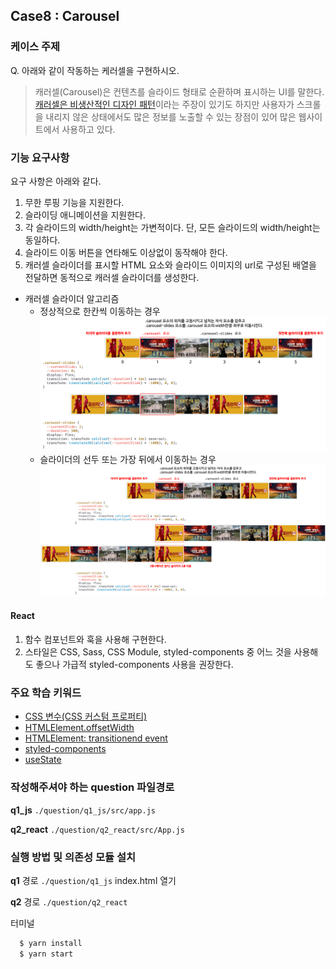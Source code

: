 ## Case8 : Carousel


### 케이스 주제
Q. 아래와 같이 작동하는 케러셀을 구현하시오.
> 캐러셀(Carousel)은 컨텐츠를 슬라이드 형태로 순환하며 표시하는 UI를 말한다. [캐러셀은 비생산적인 디자인 패턴](https://brunch.co.kr/@ebprux/41)이라는 주장이 있기도 하지만 사용자가 스크롤을 내리지 않은 상태에서도 많은 정보를 노출할 수 있는 장점이 있어 많은 웹사이트에서 사용하고 있다.


### 기능 요구사항
요구 사항은 아래와 같다.

1. 무한 루핑 기능을 지원한다.
2. 슬라이딩 애니메이션을 지원한다.
3. 각 슬라이드의 width/height는 가변적이다. 단, 모든 슬라이드의 width/height는 동일하다.
4. 슬라이드 이동 버튼을 연타해도 이상없이 동작해야 한다.
5. 캐러셀 슬라이더를 표시할 HTML 요소와 슬라이드 이미지의 url로 구성된 배열을 전달하면 동적으로 캐러셀 슬라이더를 생성한다.

- 캐러셀 슬라이더 알고리즘
  - 정상적으로 한칸씩 이동하는 경우
  ![캐러셀 슬라이더 알고리즘](./assets/carousel-desc-1.png)
  - 슬라이더의 선두 또는 가장 뒤에서 이동하는 경우
  ![캐러셀 슬라이더 알고리즘](./assets/carousel-desc-2.png)


#### React
1. 함수 컴포넌트와 훅을 사용해 구현한다.
2. 스타일은 CSS, Sass, CSS Module, styled-components 중 어느 것을 사용해도 좋으나 가급적 styled-components 사용을 권장한다.


### 주요 학습 키워드
- [CSS 변수(CSS 커스텀 프로퍼티)](https://developer.mozilla.org/ko/docs/Web/CSS/Using_CSS_custom_properties)
- [HTMLElement.offsetWidth](https://developer.mozilla.org/en-US/docs/Web/API/HTMLElement/offsetWidth)
- [HTMLElement: transitionend event](https://developer.mozilla.org/en-US/docs/Web/API/HTMLElement/transitionend_event)
- [styled-components](https://styled-components.com/)
- [useState](https://ko.reactjs.org/docs/hooks-state.html)


### 작성해주셔야 하는 question 파일경로
**q1_js**
`./question/q1_js/src/app.js`

**q2_react**
`./question/q2_react/src/App.js`

### 실행 방법 및 의존성 모듈 설치
**q1**
경로
`./question/q1_js`
index.html 열기

**q2**
경로
`./question/q2_react`

터미널
```bash
  $ yarn install
  $ yarn start
```